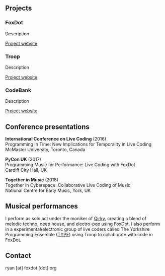 ## Projects

### FoxDot

Description

[Project website](http://www.foxdot.org/)

### Troop

Description

[Project website](http://www.github.com/qirky/Troop)

### CodeBank

Description

[Project website](http://www.github.com/qirky/CodeBank)

## Conference presentations

**International Conference on Live Coding** (2016)  
Programming in Time: New Implications for Temporality in Live Coding  
McMaster University, Toronto, Canada

**PyCon UK** (2017)  
Programming Music for Performance: Live Coding with FoxDot  
Cardiff City Hall, UK

**Together in Music** (2018)  
Together in Cyberspace: Collaborative Live Coding of Music  
National Centre for Early Music, York, UK

## Musical performances

I perform as solo act under the moniker of [Qirky](http://qirky.github.io/), creating a blend of melodic techno, deep house, and electro-pop using FoxDot. I also perform in a experimental/electronic group of live coders called The Yorkshire Programming Ensemble ([TYPE](https://typeensemble.wordpress.com/)) using Troop to collaborate with code in FoxDot.

## Contact

ryan [at] foxdot [dot] org
